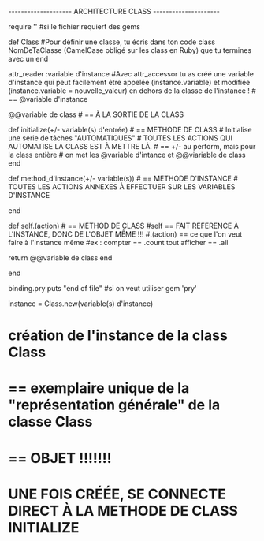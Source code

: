 -------------------- ARCHITECTURE CLASS ---------------------

require ''
 #si le fichier requiert des gems

def Class 
 #Pour définir une classe, tu écris dans ton code class NomDeTaClasse (CamelCase obligé sur les class en Ruby) que tu termines avec un end
   
   attr_reader :variable d'instance
    #Avec attr_accessor tu as créé une variable d'instance qui peut facilement être appelée (instance.variable) et modifiée (instance.variable = nouvelle_valeur) en dehors de la classe de l'instance !
    # == @variable d'instance

   @@variable de class
    # == À LA SORTIE DE LA CLASS 

   def initialize(+/- variable(s) d'entrée)
	# == METHODE DE CLASS
	# Initialise une serie de tâches "AUTOMATIQUES"
	# TOUTES LES ACTIONS QUI AUTOMATISE LA CLASS EST À METTRE LÀ.
    # == +/- au perform, mais pour la class entière
    # on met les @variable d'intance et @@viariable de class 
   end

   def method_d'instance(+/- variable(s))
    # == METHODE D'INSTANCE
    # TOUTES LES ACTIONS ANNEXES À EFFECTUER SUR LES VARIABLES D'INSTANCE
   
   end 

   def self.(action)
    # == METHOD DE CLASS
    #self == FAIT REFERENCE À L'INSTANCE, DONC DE L'OBJET MÊME !!!
    #.(action) == ce que l'on veut faire à l'instance même
    #ex : compter == .count   tout afficher == .all

   return @@variable de class
   end

end

binding.pry
puts "end of file"
 #si on veut utiliser gem 'pry'

instance = Class.new(variable(s) d'instance)
 # création de l'instance de la class Class
 # == exemplaire unique de la "représentation générale" de la classe Class
 # == OBJET !!!!!!!
 # UNE FOIS CRÉÉE, SE CONNECTE DIRECT À LA METHODE DE CLASS INITIALIZE